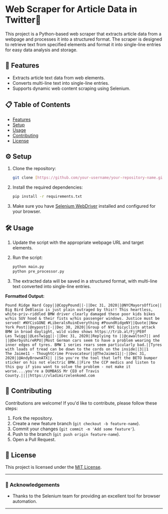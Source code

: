# Web Scraper for Article Data in Twitter📰

This project is a Python-based web scraper that extracts article data from a webpage and processes it into a structured format. The scraper is designed to retrieve text from specified elements and format it into single-line entries for easy data analysis and storage.

## 🚀 Features
- Extracts article text data from web elements.
- Converts multi-line text into single-line entries.
- Supports dynamic web content scraping using Selenium.

## 📋 Table of Contents
- [Features](#-features)
- [Setup](#-setup)
- [Usage](#-usage)
- [Contributing](#-contributing)
- [License](#-license)

## ⚙️ Setup

1. Clone the repository:
   ```bash
   git clone [https://github.com/your-username/your-repository-name.git](https://github.com/HarshAhalpara-001/Twitter_Data_Scrapping_without_API.git)
   ```

2. Install the required dependencies:
   ```bash
   pip install -r requirements.txt
   ```

3. Make sure you have [Selenium WebDriver](https://www.selenium.dev/documentation/getting_started/installing_browser_drivers/) installed and configured for your browser.

## 🛠️ Usage

1. Update the script with the appropriate webpage URL and target elements.

2. Run the script:
   ```bash
   python main.py
   python pre_processor.py
   ```

3. The extracted data will be saved in a structured format, with multi-line text converted into single-line entries.

**Formatted Output:**
```
Pound Ridge Hard Copy||@CopyPound||·||Dec 31, 2020||@NYCMayorsOffice|| Big Bird DeBlasio is just plain outraged by this!! This heartless, white-priv-riddled BMW driver clearly damaged these poor kids bikes w/his SUV hood & their fists w/his passenger windows. Justice must be served! #NYCisGONE #LiberalsRuinEverything #PoundRidgeNY||Quote||New York Post||@nypost||·||Dec 30, 2020||Group of NYC bicyclists attack BMW in broad daylight, wild video shows https://trib.al/FjjPE0f 
Les Twigg||@LesTwigg||·||Dec 31, 2020||Replying to ||@cawalton7|| and ||@DerbyshireRPU||Most German cars seem to have a problem wearing the inner edges of tyres. BMW 1 series rears seem particularly bad.||Tyres with loads of tread can be down to the cords on the inside||3||1 
The Jaime11 - ThoughtCrime Provocateur||@TheJaime11||·||Dec 31, 2020||@AndyBrownATX|| ||So you're the tool that left the BETO bumper sticker on his not electric BMW.||Fire the CCP medics and listen to this guy if yiou want to solve the problem - not make it worse....you're a DUMBASS Mr CEO of Travis County.||||https://vladimirzelenkomd.com
```

## 🤝 Contributing
Contributions are welcome! If you'd like to contribute, please follow these steps:
1. Fork the repository.
2. Create a new feature branch (`git checkout -b feature-name`).
3. Commit your changes (`git commit -m 'Add some feature'`).
4. Push to the branch (`git push origin feature-name`).
5. Open a Pull Request.

## 📜 License
This project is licensed under the [MIT License](LICENSE).

---

### 🎉 Acknowledgements
- Thanks to the Selenium team for providing an excellent tool for browser automation.

---
